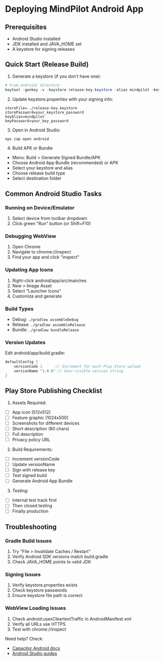 # Deploying MindPilot Android App

## Prerequisites
- Android Studio installed
- JDK installed and JAVA_HOME set
- A keystore for signing releases

## Quick Start (Release Build)

1. Generate a keystore (if you don't have one):
```powershell
# From android/ directory
keytool -genkey -v -keystore release-key.keystore -alias mindpilot -keyalg RSA -keysize 2048 -validity 10000
```

2. Update keystore.properties with your signing info:
```properties
storeFile=../release-key.keystore
storePassword=your_keystore_password
keyAlias=mindpilot
keyPassword=your_key_password
```

3. Open in Android Studio:
```powershell
npx cap open android
```

4. Build APK or Bundle
- Menu: Build > Generate Signed Bundle/APK
- Choose Android App Bundle (recommended) or APK
- Select your keystore and alias
- Choose release build type
- Select destination folder

## Common Android Studio Tasks

### Running on Device/Emulator
1. Select device from toolbar dropdown
2. Click green "Run" button (or Shift+F10)

### Debugging WebView
1. Open Chrome
2. Navigate to chrome://inspect
3. Find your app and click "inspect"

### Updating App Icons
1. Right-click android/app/src/main/res
2. New > Image Asset
3. Select "Launcher Icons"
4. Customize and generate

### Build Types
- Debug: `./gradlew assembleDebug`
- Release: `./gradlew assembleRelease`
- Bundle: `./gradlew bundleRelease`

### Version Updates
Edit android/app/build.gradle:
```groovy
defaultConfig {
    versionCode 1      // Increment for each Play Store upload
    versionName "1.0.0" // User-visible version string
}
```

## Play Store Publishing Checklist

1. Assets Required:
- [ ] App icon (512x512)
- [ ] Feature graphic (1024x500)
- [ ] Screenshots for different devices
- [ ] Short description (80 chars)
- [ ] Full description
- [ ] Privacy policy URL

2. Build Requirements:
- [ ] Increment versionCode
- [ ] Update versionName
- [ ] Sign with release key
- [ ] Test signed build
- [ ] Generate Android App Bundle

3. Testing:
- [ ] Internal test track first
- [ ] Then closed testing
- [ ] Finally production

## Troubleshooting

### Gradle Build Issues
1. Try "File > Invalidate Caches / Restart"
2. Verify Android SDK versions match build.gradle
3. Check JAVA_HOME points to valid JDK

### Signing Issues
1. Verify keystore.properties exists
2. Check keystore passwords
3. Ensure keystore file path is correct

### WebView Loading Issues
1. Check android:usesCleartextTraffic in AndroidManifest.xml
2. Verify all URLs use HTTPS
3. Test with chrome://inspect

Need help? Check:
- [Capacitor Android docs](https://capacitorjs.com/docs/android)
- [Android Studio guides](https://developer.android.com/studio/publish)